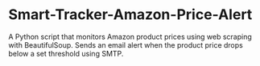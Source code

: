 # Smart-Tracker-Amazon-Price-Alert
A Python script that monitors Amazon product prices using web scraping with BeautifulSoup. Sends an email alert when the product price drops below a set threshold using SMTP.
